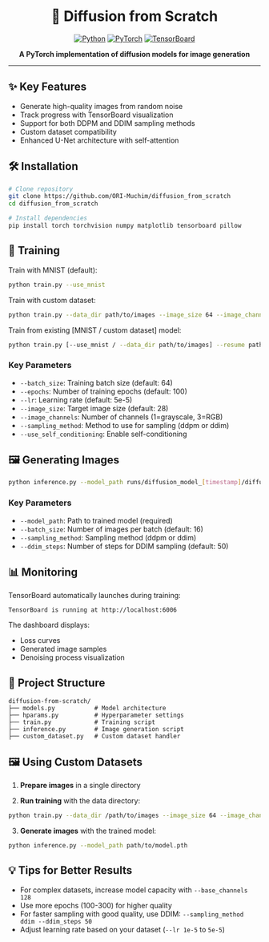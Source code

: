 <div align="center">

# 🚀 Diffusion from Scratch

[![Python](https://img.shields.io/badge/Python-3.8%2B-blue?style=flat&logo=python&logoColor=white)](https://www.python.org/)
[![PyTorch](https://img.shields.io/badge/PyTorch-EE4C2C?style=flat&logo=pytorch&logoColor=white)](https://pytorch.org/)
[![TensorBoard](https://img.shields.io/badge/TensorBoard-FF6F00?style=flat&logo=tensorflow&logoColor=white)](https://www.tensorflow.org/tensorboard)

**A PyTorch implementation of diffusion models for image generation**

</div>

-----

## ✨ Key Features

* Generate high-quality images from random noise
* Track progress with TensorBoard visualization
* Support for both DDPM and DDIM sampling methods
* Custom dataset compatibility
* Enhanced U-Net architecture with self-attention

## 🛠️ Installation

```bash
# Clone repository
git clone https://github.com/ORI-Muchim/diffusion_from_scratch
cd diffusion_from_scratch

# Install dependencies
pip install torch torchvision numpy matplotlib tensorboard pillow
```

## 🚀 Training

Train with MNIST (default):
```bash
python train.py --use_mnist
```

Train with custom dataset:
```bash
python train.py --data_dir path/to/images --image_size 64 --image_channels 3
```

Train from existing [MNIST / custom dataset] model:
```bash
python train.py [--use_mnist / --data_dir path/to/images] --resume path/to/model
```

### Key Parameters

* `--batch_size`: Training batch size (default: 64)
* `--epochs`: Number of training epochs (default: 100)
* `--lr`: Learning rate (default: 5e-5)
* `--image_size`: Target image size (default: 28)
* `--image_channels`: Number of channels (1=grayscale, 3=RGB)
* `--sampling_method`: Method to use for sampling (ddpm or ddim)
* `--use_self_conditioning`: Enable self-conditioning

## 🖼️ Generating Images

```bash
python inference.py --model_path runs/diffusion_model_[timestamp]/diffusion_model_final.pth --sampling_method ddim
```

### Key Parameters

* `--model_path`: Path to trained model (required)
* `--batch_size`: Number of images per batch (default: 16)
* `--sampling_method`: Sampling method (ddpm or ddim)
* `--ddim_steps`: Number of steps for DDIM sampling (default: 50)

## 📊 Monitoring

TensorBoard automatically launches during training:
```
TensorBoard is running at http://localhost:6006
```

The dashboard displays:
* Loss curves
* Generated image samples
* Denoising process visualization

## 📁 Project Structure

```
diffusion-from-scratch/
├── models.py           # Model architecture
├── hparams.py          # Hyperparameter settings
├── train.py            # Training script
├── inference.py        # Image generation script
├── custom_dataset.py   # Custom dataset handler
```

## 🖼️ Using Custom Datasets

1. **Prepare images** in a single directory

2. **Run training** with the data directory:
```bash
python train.py --data_dir /path/to/images --image_size 64 --image_channels 3
```

3. **Generate images** with the trained model:
```bash
python inference.py --model_path path/to/model.pth
```

## 💡 Tips for Better Results

* For complex datasets, increase model capacity with `--base_channels 128`
* Use more epochs (100-300) for higher quality
* For faster sampling with good quality, use DDIM: `--sampling_method ddim --ddim_steps 50`
* Adjust learning rate based on your dataset (`--lr 1e-5` to `5e-5`)
